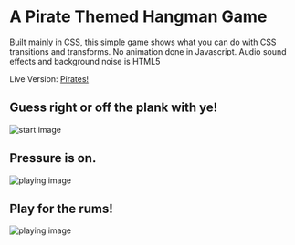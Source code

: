 # A Pirate Themed Hangman Game

Built mainly in CSS, this simple game shows what you can do with CSS transitions and transforms. No animation done in Javascript. Audio sound effects and background noise is HTML5 <audio>.

Live Version: [Pirates!](https://gwilken.github.io/pirates-hangman/)


## Guess right or off the plank with ye!

![start image](https://github.com/gwilken/pirates-hangman/blob/master/readme-images/ph-01.jpeg)

## Pressure is on.

![playing image](https://github.com/gwilken/pirates-hangman/blob/master/readme-images/ph-02.jpeg)

## Play for the rums!

![playing image](https://github.com/gwilken/pirates-hangman/blob/master/readme-images/ph-03.jpeg)
